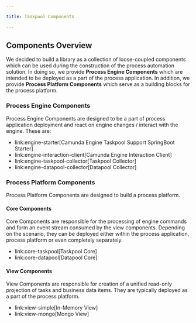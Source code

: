 ```yaml
---

title: Taskpool Components

---
```


## Components Overview

We decided to build a library as a collection of loose-coupled components which can be used during the construction
of the process automation solution. In doing so, we provide __Process Engine Components__ which are intended to be deployed as
a part of the process application. In addition, we provide __Process Platform Components__ which serve as a building blocks
for the process platform.

### Process Engine Components

Process Engine Components are designed to be a part of process application deployment
and react on engine changes / interact with the engine. These are:

* link:engine-starter[Camunda Engine Taskpool Support SpringBoot Starter]
* link:engine-interaction-client[Camunda Engine Interaction Client]
* link:engine-taskpool-collector[Taskpool Collector]
* link:engine-datapool-collector[Datapool Collector]

### Process Platform Components
Process Platform Components are designed to build a process platform.

#### Core Components
Core Components are responsible for the processing of engine commands and form an event stream
consumed by the view components. Depending on the scenario, they can be deployed either within the
process application, process platform or even completely separately.

* link:core-taskpool[Taskpool Core]
* link:core-datapool[Datapool Core]

#### View Components

View Components are responsible for creation of a unified read-only projection of tasks and business data items.
They are typically deployed as a part of the process platform.

* link:view-simple[In-Memory View]
* link:view-mongo[Mongo View]
